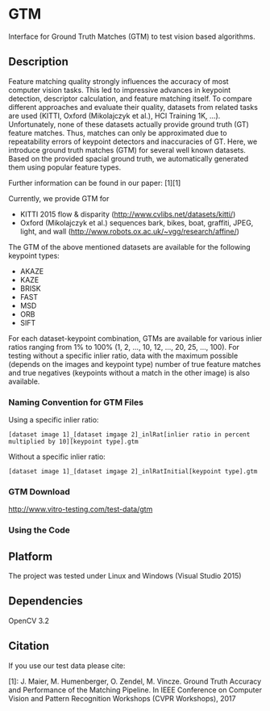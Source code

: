 # GTM
Interface for Ground Truth Matches (GTM) to test vision based algorithms.

## Description
Feature matching quality strongly influences the accuracy of most computer vision tasks. This led to impressive advances in keypoint detection, descriptor calculation, and feature matching itself. To compare different approaches and evaluate their quality, datasets from related tasks are used (KITTI, Oxford (Mikolajczyk et al.), HCI Training 1K, ...). Unfortunately, none of these datasets actually provide ground truth (GT) feature matches. Thus, matches can only be approximated due to repeatability errors of keypoint detectors and inaccuracies of GT. Here, we introduce ground truth matches (GTM) for several well known datasets. Based on the provided spacial ground truth, we automatically generated them using popular feature types. 

Further information can be found in our paper: [1][1]

Currently, we provide GTM for 
* KITTI 2015 flow & disparity (http://www.cvlibs.net/datasets/kitti/)
* Oxford (Mikolajczyk et al.) sequences bark, bikes, boat, graffiti, JPEG, light, and wall (http://www.robots.ox.ac.uk/~vgg/research/affine/)

The GTM of the above mentioned datasets are available for the following keypoint types:
* AKAZE
* KAZE
* BRISK
* FAST
* MSD
* ORB
* SIFT

For each dataset-keypoint combination, GTMs are available for various inlier ratios ranging from 1% to 100% (1, 2, ..., 10, 12, ..., 20, 25, ..., 100). For testing without a specific inlier ratio, data with the maximum possible (depends on the images and keypoint type) number of true feature matches and true negatives (keypoints without a match in the other image) is also available.

### Naming Convention for GTM Files
Using a specific inlier ratio:

`[dataset image 1]_[dataset imgage 2]_inlRat[inlier ratio in percent multiplied by 10][keypoint type].gtm`

Without a specific inlier ratio: 

`[dataset image 1]_[dataset imgage 2]_inlRatInitial[keypoint type].gtm`

### GTM Download
http://www.vitro-testing.com/test-data/gtm

### Using the Code


## Platform
The project was tested under Linux and Windows (Visual Studio 2015)

## Dependencies
OpenCV 3.2

## Citation
If you use our test data please cite: 

[1]: J. Maier, M. Humenberger, O. Zendel, M. Vincze. Ground Truth Accuracy and Performance of the Matching Pipeline. In IEEE Conference on Computer Vision and Pattern Recognition Workshops (CVPR Workshops), 2017
